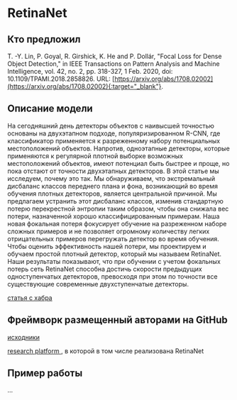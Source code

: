 # RetinaNet

## Кто предложил

T. -Y. Lin, P. Goyal, R. Girshick, K. He and P. Dollár, "Focal Loss for Dense Object Detection," in IEEE Transactions on Pattern Analysis and Machine Intelligence, vol. 42, no. 2, pp. 318-327, 1 Feb. 2020, doi: 10.1109/TPAMI.2018.2858826. URL: [https://arxiv.org/abs/1708.02002](https://arxiv.org/abs/1708.02002){:target="_blank"}.

## Описание модели

На сегодняшний день детекторы объектов с наивысшей точностью основаны на двухэтапном подходе, популяризированном R-CNN, где классификатор применяется к разреженному набору потенциальных местоположений объектов. Напротив, одноэтапные детекторы, которые применяются к регулярной плотной выборке возможных местоположений объектов, имеют потенциал быть быстрее и проще, но пока отстают от точности двухэтапных детекторов. В этой статье мы исследуем, почему это так. Мы обнаруживаем, что экстремальный дисбаланс классов переднего плана и фона, возникающий во время обучения плотных детекторов, является центральной причиной. Мы предлагаем устранить этот дисбаланс классов, изменив стандартную потерю перекрестной энтропии таким образом, чтобы она снижала вес потери, назначенной хорошо классифицированным примерам. Наша новая фокальная потеря фокусирует обучение на разреженном наборе сложных примеров и не позволяет огромному количеству легких отрицательных примеров перегружать детектор во время обучения. Чтобы оценить эффективность нашей потери, мы проектируем и обучаем простой плотный детектор, который мы называем RetinaNet. Наши результаты показывают, что при обучении с учетом фокальных потерь сеть RetinaNet способна достичь скорости предыдущих одноступенчатых детекторов, превосходя при этом по точности все существующие современные двухступенчатые детекторы.

[статья с хабра](https://habr.com/ru/articles/510560/)


## Фреймворк размещенный авторами на GitHub 

[исходники](?)

[research platform ](https://github.com/facebookresearch/Detectron), в которой в том числе реализована RetinaNet

## Пример работы

...